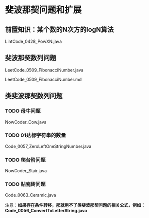 # 斐波那契问题和扩展

## 前置知识：某个数的N次方的logN算法

LintCode_0428_PowXN.java

## 斐波那契数列问题

LeetCode_0509_FibonacciNumber.java

LeetCode_0509_FibonacciNumber.md

## 类斐波那契数列问题

### TODO 母牛问题

NowCoder_Cow.java

### TODO 01达标字符串的数量

Code_0057_ZeroLeftOneStringNumber.java

### TODO 爬台阶问题

NowCoder_Stair.java

### TODO 贴瓷砖问题

Code_0063_Ceramic.java

注意：**如果存在条件转移，那就用不了类斐波那契问题的相关公式，例如：Code_0056_ConvertToLetterString.java**